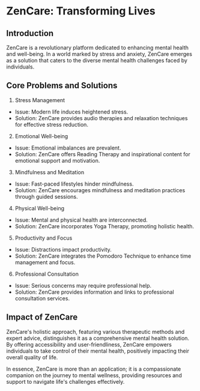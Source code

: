 # ZenCare: Transforming Lives

## Introduction
ZenCare is a revolutionary platform dedicated to enhancing mental health and well-being. In a world marked by stress and anxiety, ZenCare emerges as a solution that caters to the diverse mental health challenges faced by individuals.

## Core Problems and Solutions
1) Stress Management

* Issue: Modern life induces heightened stress.
* Solution: ZenCare provides audio therapies and relaxation techniques for effective stress reduction.

2) Emotional Well-being

* Issue: Emotional imbalances are prevalent.
* Solution: ZenCare offers Reading Therapy and inspirational content for emotional support and motivation.

3) Mindfulness and Meditation

* Issue: Fast-paced lifestyles hinder mindfulness.
* Solution: ZenCare encourages mindfulness and meditation practices through guided sessions.

4) Physical Well-being

* Issue: Mental and physical health are interconnected.
* Solution: ZenCare incorporates Yoga Therapy, promoting holistic health.

5) Productivity and Focus

* Issue: Distractions impact productivity.
* Solution: ZenCare integrates the Pomodoro Technique to enhance time management and focus.

6) Professional Consultation

* Issue: Serious concerns may require professional help.
* Solution: ZenCare provides information and links to professional consultation services.

## Impact of ZenCare
ZenCare's holistic approach, featuring various therapeutic methods and expert advice, distinguishes it as a comprehensive mental health solution. By offering accessibility and user-friendliness, ZenCare empowers individuals to take control of their mental health, positively impacting their overall quality of life.

In essence, ZenCare is more than an application; it is a compassionate companion on the journey to mental wellness, providing resources and support to navigate life's challenges effectively.